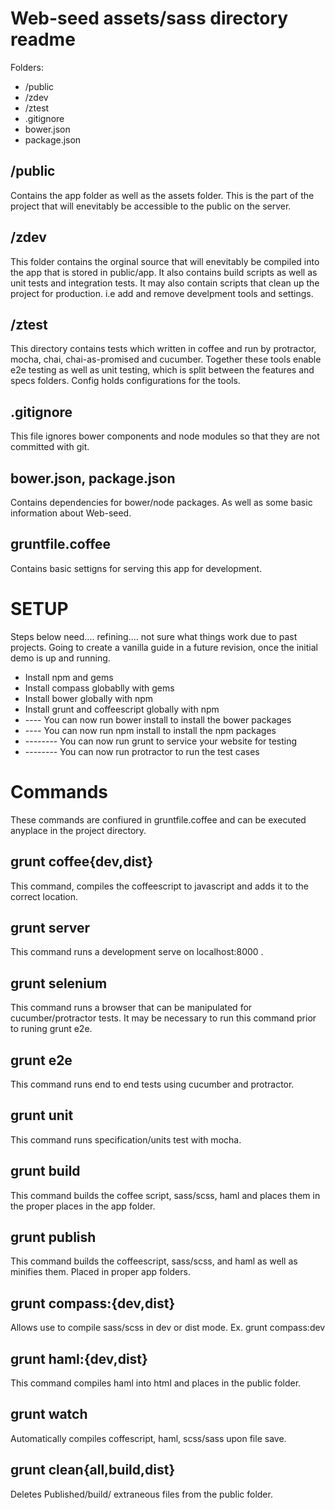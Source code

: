 Web-seed assets/sass directory readme
=====================================

Folders:

* /public
* /zdev
* /ztest
* .gitignore
* bower.json
* package.json

/public
-----
Contains the app folder as well as the assets folder. This is the part of the 
project that will enevitably be accessible to the public on the server.

/zdev
-------
This folder contains the orginal source that will enevitably be compiled into
the app that is stored in public/app. It also contains build scripts as well as
unit tests and integration tests. It may also contain scripts that clean up the 
project for production. i.e add and remove develpment tools and settings.

/ztest
------
This directory contains tests which written in coffee and run by protractor,
mocha, chai, chai-as-promised and cucumber. Together these tools enable
e2e testing as well as unit testing, which is split between the features and
specs folders. Config holds configurations for the tools.

.gitignore
-----------
This file ignores bower components and node modules so that they are not 
committed with git. 

bower.json, package.json
-------
Contains dependencies for bower/node packages. As well as some basic information
about Web-seed.

gruntfile.coffee
------
Contains basic settigns for serving this app for development.

SETUP
=====

Steps below need.... refining.... not sure what things work due to past projects.
Going to create a vanilla guide in a future revision, once the initial demo is
up and running.

* Install npm and gems
* Install compass globablly with gems
* Install bower globally with npm
* Install grunt and coffeescript globally with npm
* ---- You can now run bower install to install the bower packages
* ---- You can now run npm install to install the npm packages
* -------- You can now run grunt to service your website for testing
* -------- You can now run protractor to run the test cases

Commands
========

These commands are confiured in gruntfile.coffee and can be executed anyplace
in the project directory.


  grunt coffee{dev,dist}
  ------------
This command, compiles the coffeescript to javascript and adds it to the correct
location.


  grunt server
  ------------
This command runs a development serve on localhost:8000 .


  grunt selenium
  --------------
This command runs a browser that can be manipulated for cucumber/protractor
tests. It may be necessary to run this command prior to runing grunt e2e.


  grunt e2e
  ---------
This command runs end to end tests using cucumber and protractor.


  grunt unit
  ----------
This command runs specification/units test with mocha.


  grunt build
  -----------
This command builds the coffee script, sass/scss, haml and places them in the 
proper places in the app folder.


  grunt publish
  -------------
This command builds the coffeescript, sass/scss, and haml as well as minifies them.
Placed in proper app folders.


  grunt compass:{dev,dist}
  ------------------------
Allows use to compile sass/scss in dev or dist mode. Ex. grunt compass:dev


  grunt haml:{dev,dist}
  ---------------------
This command compiles haml into html and places in the public folder.


  grunt watch
  -----------
Automatically compiles coffescript, haml, scss/sass upon file save.

  grunt clean{all,build,dist}
  ---------------------------
Deletes Published/build/ extraneous files from the public folder.